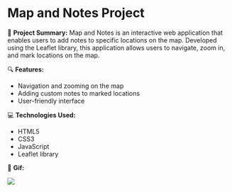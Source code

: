 # Map and Notes Project

📍 **Project Summary:**
Map and Notes is an interactive web application that enables users to add notes to specific locations on the map. Developed using the Leaflet library, this application allows users to navigate, zoom in, and mark locations on the map.

🔍 **Features:**
- Navigation and zooming on the map
- Adding custom notes to marked locations
- User-friendly interface

💻 **Technologies Used:**
- HTML5
- CSS3
- JavaScript 
- Leaflet library

🎥 **Gif:**

![](screen1.gif)




